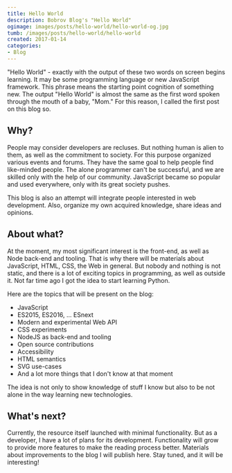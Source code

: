 ```yaml
---
title: Hello World
description: Bobrov Blog's "Hello World"
ogimage: images/posts/hello-world/hello-world-og.jpg
tumb: /images/posts/hello-world/hello-world
created: 2017-01-14
categories:
- Blog
---
```

"Hello World" - exactly with the output of these two words on screen begins learning. It may be some programming language or new JavaScript framework. This phrase means the starting point cognition of something new. The output "Hello World" is almost the same as the first word spoken through the mouth of a baby, "Mom." For this reason, I called the first post on this blog so.

## Why?
People may consider developers are recluses. But nothing human is alien to them, as well as the commitment to society. For this purpose organized various events and forums. They have the same goal to help people find like-minded people. The alone programmer can't be successful, and we are skilled only with the help of our community. JavaScript became so popular and used everywhere, only with its great society pushes.

This blog is also an attempt will integrate people interested in web development. Also, organize my own acquired knowledge, share ideas and opinions.

## About what?
At the moment, my most significant interest is the front-end, as well as Node back-end and tooling. That is why there will be materials about JavaScript, HTML, CSS, the Web in general. But nobody and nothing is not static, and there is a lot of exciting topics in programming, as well as outside it. Not far time ago I got the idea to start learning Python.

Here are the topics that will be present on the blog:
- JavaScript
- ES2015, ES2016, ... ESnext
- Modern and experimental Web API
- CSS experiments
- NodeJS as back-end and tooling
- Open source contributions
- Accessibility
- HTML semantics
- SVG use-cases
- And a lot more things that I don't know at that moment

The idea is not only to show knowledge of stuff I know but also to be not alone in the way learning new technologies.

## What's next?
Currently, the resource itself launched with minimal functionality. But as a developer, I have a lot of plans for its development. Functionality will grow to provide more features to make the reading process better. Materials about improvements to the blog I will publish here. Stay tuned, and it will be interesting!
